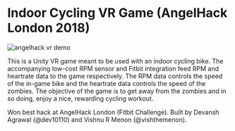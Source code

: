 # Indoor Cycling VR Game (AngelHack London 2018)
![angelhack vr demo](https://user-images.githubusercontent.com/1269488/41823568-abb41a66-77f9-11e8-9ae3-59bfb22df0db.gif)

This is a Unity VR game meant to be used with an indoor cycling bike. The accompanying low-cost
RPM sensor and Fitbit integration feed RPM and heartrate data to the game respectively. The RPM 
data controls the speed of the in-game bike and the heartrate data controls the speed of the 
zombies. The objective of the game is to get away from the zombies and in so doing, enjoy a nice, 
rewarding cycling workout.

Won best hack at AngelHack London (Fitbit Challenge). Built by Devansh Agrawal (@dev10110) and Vishnu R Menon (@vishthemenon).
